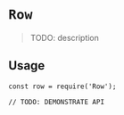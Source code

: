 # `Row`

> TODO: description

## Usage

```
const row = require('Row');

// TODO: DEMONSTRATE API
```
